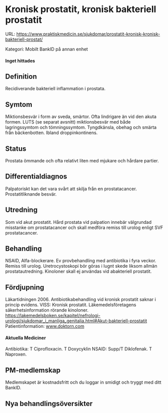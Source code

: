 # Kronisk prostatit, kronisk bakteriell prostatit

URL: https://www.praktiskmedicin.se/sjukdomar/prostatit-kronisk-kronisk-bakteriell-prostat/



Kategori: Mobilt BankID på annan enhet

#### Inget hittades

## Definition

Recidiverande bakteriell inflammation i prostata.

## Symtom

Miktionsbesvär i form av sveda, smärtor. Ofta lindrigare än vid den akuta formen. LUTS (se separat avsnitt) miktionsbesvär med både lagringssymtom och tömningssymtom. Tyngdkänsla, obehag och smärta från bäckenbotten. Ibland droppinkontinens.

## Status

Prostata ömmande och ofta relativt liten med mjukare och hårdare partier.

## Differentialdiagnos

Palpatoriskt kan det vara svårt att skilja från en prostatacancer. Prostatitliknande besvär.

## Utredning

Som vid akut prostatit. Hård prostata vid palpation innebär välgrundad misstanke om prostatacancer och skall medföra remiss till urolog enligt SVF prostatacancer.

## Behandling

NSAID, Alfa-blockerare. Ev provbehandling med antibiotika i fyra veckor.
Remiss till urolog. Uretrocystoskopi bör göras i lugnt skede liksom allmän prostatautredning.
Kinoloner skall ej användas vid abakteriell prostatit.

## Fördjupning

Läkartidningen 2006. Antibiotikabehandling vid kronisk prostatit saknar i princip evidens.
VISS: Kronisk prostatit.
Läkemedelsföretagens säkerhetsinformation rörande kinoloner.
https://lakemedelsboken.se/kapitel/nefrologi-urologi/sjukdomar_i_manliga_genitalia.html#Akut-bakteriell-prostatit
Patientinformation: www.doktorn.com

#### Aktuella Mediciner

Antibiotika: T Ciprofloxacin. T Doxycyklin NSAID: Supp/T Diklofenak. T Naproxen.

## PM-medlemskap

Medlemskapet är kostnadsfritt och du loggar in smidigt och tryggt med ditt BankID.

## Nya behandlingsöversikter

